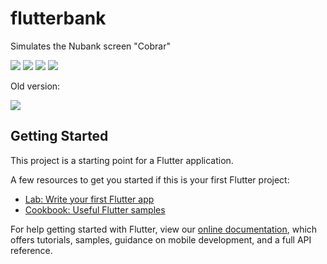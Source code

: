 # flutterbank

Simulates the Nubank screen "Cobrar"

![](https://github.com/danvitoriano/flutterbank/blob/change-screens/Screenshot_1590970706.png)
![](https://github.com/danvitoriano/flutterbank/blob/change-screens/Screenshot_1590970703.png)
![](https://github.com/danvitoriano/flutterbank/blob/change-screens/Screenshot_1590970711.png)
![](https://github.com/danvitoriano/flutterbank/blob/change-screens/Screenshot_1590970724.png)

Old version:

![](https://github.com/danvitoriano/flutterbank/blob/master/flutterbank-screenshot-2.png)


## Getting Started

This project is a starting point for a Flutter application.

A few resources to get you started if this is your first Flutter project:

- [Lab: Write your first Flutter app](https://flutter.dev/docs/get-started/codelab)
- [Cookbook: Useful Flutter samples](https://flutter.dev/docs/cookbook)

For help getting started with Flutter, view our
[online documentation](https://flutter.dev/docs), which offers tutorials,
samples, guidance on mobile development, and a full API reference.
